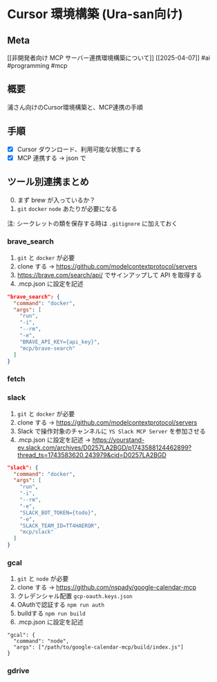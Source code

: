 # Cursor 環境構築 (Ura-san向け)

## Meta

[[非開発者向け MCP サーバー連携環境構築について]] [[2025-04-07]]
#ai #programming #mcp

## 概要

浦さん向けのCursor環境構築と、MCP連携の手順

## 手順

- [x] Cursor ダウンロード、利用可能な状態にする
- [x] MCP 連携する -> json で

## ツール別連携まとめ

0. まず brew が入っているか？
1. `git` `docker` `node` あたりが必要になる

注: シークレットの類を保存する時は `.gitignore` に加えておく

### brave_search

1. `git` と `docker` が必要
2. clone する -> https://github.com/modelcontextprotocol/servers
3. https://brave.com/search/api/ でサインアップして API を取得する
4. .mcp.json に設定を記述
```json
"brave_search": {
  "command": "docker",
  "args": [
    "run",
    "-i",
    "--rm",
    "-e",
    "BRAVE_API_KEY={api_key}",
    "mcp/brave-search"
  ]
}
```

### fetch

### slack

1. `git` と `docker` が必要
2. clone する -> https://github.com/modelcontextprotocol/servers
3. Slack で操作対象のチャンネルに `YS Slack MCP Server` を参加させる
4. .mcp.json に設定を記述 -> https://yourstand-ev.slack.com/archives/D0257LA2BGD/p1743588124462899?thread_ts=1743583620.243979&cid=D0257LA2BGD
```json
"slack": {
  "command": "docker",
  "args": [
    "run",
    "-i",
    "--rm",
    "-e",
    "SLACK_BOT_TOKEN={todo}",
    "-e",
    "SLACK_TEAM_ID=TT4HAERQR",
    "mcp/slack"
  ]
}
```

### gcal

1. `git` と `node` が必要
2. clone する -> https://github.com/nspady/google-calendar-mcp
3. クレデンシャル配置 `gcp-oauth.keys.json`
4. OAuthで認証する `npm run auth`
5. buildする `npm run build`
6. .mcp.json に設定を記述
```
"gcal": {
  "command": "node",
  "args": ["/path/to/google-calendar-mcp/build/index.js"]
}
```

### gdrive